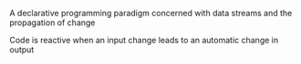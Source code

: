 
A declarative programming paradigm concerned with data streams and the propagation of change

Code is reactive when an input change leads to an automatic change in output

